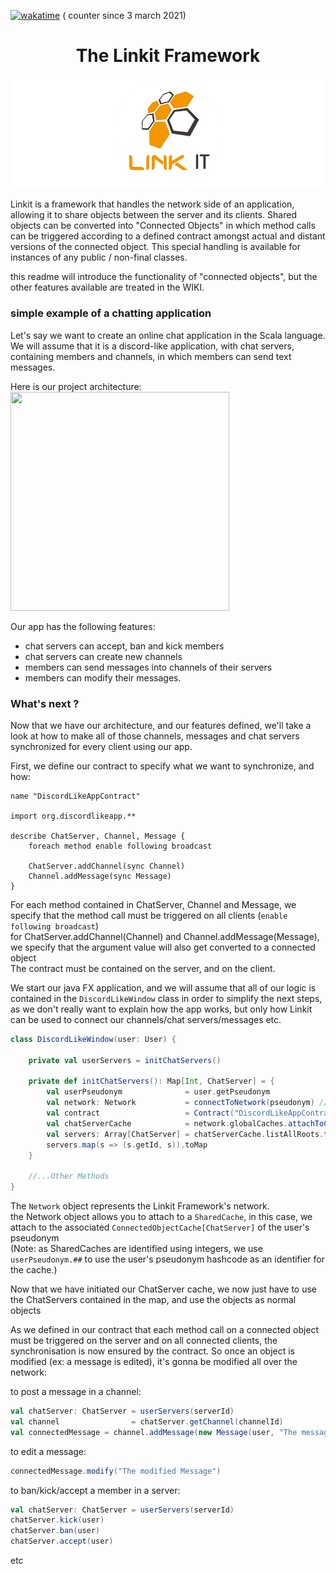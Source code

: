 [<img alt="wakatime" src="https://wakatime.com/badge/github/Override-6/Linkit.svg"/>](https://wakatime.com/badge/github/Override-6/Linkit) (
counter since 3 march 2021)
<div style="text-align: center;"> <h1>The Linkit Framework</h1> </div>  

![Cover](RCover.png)

Linkit is a framework that handles the network side of an application, allowing it to share objects between the server
and its clients. Shared objects can be converted into "Connected Objects"
in which method calls can be triggered according to a defined contract amongst actual and distant versions of the
connected object. This special handling is available for instances of any public / non-final classes.

this readme will introduce the functionality of "connected objects", but the other features available are treated in the
WIKI.

### simple example of a chatting application

Let's say we want to create an online chat application in the Scala language.  
We will assume that it is a discord-like application, with chat servers, containing members and channels, in which
members can send text messages.

Here is our project architecture:  
<img height="350" src="https://github.com/Override-6/Linkit/blob/redesign/syncobjects_contract/Diagrams-Readme/ChattingUML.png?raw=true" width="350"/>

Our app has the following features:

* chat servers can accept, ban and kick members
* chat servers can create new channels
* members can send messages into channels of their servers
* members can modify their messages.

### What's next ?

Now that we have our architecture, and our features defined, we'll take a look at how to make all of those channels,
messages and chat servers synchronized for every client using our app.

First, we define our contract to specify what we want to synchronize, and how:

```bhv
name "DiscordLikeAppContract"

import org.discordlikeapp.**

describe ChatServer, Channel, Message {
    foreach method enable following broadcast
    
    ChatServer.addChannel(sync Channel)
    Channel.addMessage(sync Message)
}
```

For each method contained in ChatServer, Channel and Message, we specify that the method call must be triggered on all
clients (`enable following broadcast`)  
for ChatServer.addChannel(Channel) and Channel.addMessage(Message), we specify that the argument value will also get
converted to a connected object  
The contract must be contained on the server, and on the client.

We start our java FX application, and we will assume that all of our logic is contained in the `DiscordLikeWindow` class
in order to simplify the next steps, as we don't really want to explain how the app works, but only how Linkit can be
used to connect our channels/chat servers/messages etc.

```scala
class DiscordLikeWindow(user: User) {
    
    private val userServers = initChatServers()
    
    private def initChatServers(): Map[Int, ChatServer] = {
        val userPseudonym              = user.getPseudonym
        val network: Network           = connectToNetwork(pseudonym) //we init our network connection
        val contract                   = Contract("DiscordLikeAppContract") //we use the defined contract
        val chatServerCache            = network.globalCaches.attachToCache(userPseudonym.##, DefaultConnectedObjectCache[ChatServer](contract))
        val servers: Array[ChatServer] = chatServerCache.listAllRoots.toArray
        servers.map(s => (s.getId, s)).toMap
    }
    
    //...Other Methods
}
```

The `Network` object represents the Linkit Framework's network.  
the Network object allows you to attach to a `SharedCache`, in this case, we attach to the
associated `ConnectedObjectCache[ChatServer]` of the user's pseudonym   
(Note: as SharedCaches are identified using integers, we use `userPseudonym.##` to use the user's pseudonym hashcode as
an identifier for the cache.)

Now that we have initiated our ChatServer cache, we now just have to use the ChatServers contained in the map, and use
the objects as normal objects

As we defined in our contract that each method call on a connected object must be triggered on the server and on all connected clients, 
the synchronisation is now ensured by the contract. So once an object is modified (ex: a message is edited), it's gonna be modified all over
the network:

to post a message in a channel:

```scala
val chatServer: ChatServer = userServers(serverId)
val channel                = chatServer.getChannel(channelId)
val connectedMessage = channel.addMessage(new Message(user, "The message here"))
```
to edit a message: 
```scala
connectedMessage.modify("The modified Message")
```

to ban/kick/accept a member in a server:
```scala
val chatServer: ChatServer = userServers(serverId)
chatServer.kick(user)
chatServer.ban(user)
chatServer.accept(user)
```
etc
